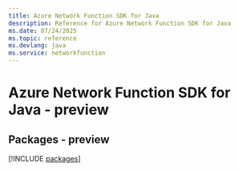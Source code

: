 ```yaml
---
title: Azure Network Function SDK for Java
description: Reference for Azure Network Function SDK for Java
ms.date: 07/24/2025
ms.topic: reference
ms.devlang: java
ms.service: networkfunction
---
```

# Azure Network Function SDK for Java - preview
## Packages - preview
[!INCLUDE [packages](network-function-index.md)]